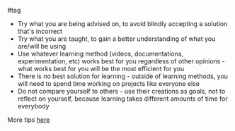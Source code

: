 #tag

- Try what you are being advised on, to avoid blindly accepting a solution that's incorrect
- Try what you are taught, to gain a better understanding of what you are/will be using
- Use whatever learning method (videos, documentations, experimentation, etc) works best for you regardless of other opinions - what works best for you will be the most efficient for you
- There is no best solution for learning - outside of learning methods, you will need to spend time working on projects like everyone else
- Do not compare yourself to others - use their creations as goals, not to reflect on yourself, because learning takes different amounts of time for everybody

More tips [here](<https://haotian2006.github.io/MyDocs/Fixing%20Errors/>)